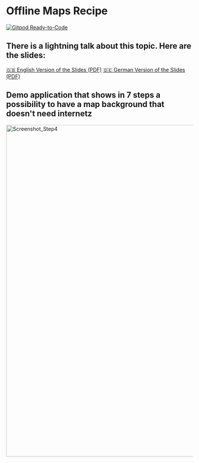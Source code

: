 # Offline Maps Recipe

[![Gitpod Ready-to-Code](https://img.shields.io/badge/Gitpod-ready--to--code-blue?logo=gitpod)](https://gitpod.io/#https://github.com/cismet/offline-maps-recipe)

## There is a lightning talk about this topic. Here are the slides:

[🇬🇧 English Version of the Slides (PDF)](https://cismet.github.io/offline-maps-recipe/Offline.Maps.Recipe_en.pdf)
[🇩🇪 German Version of the Slides (PDF)](https://cismet.github.io/offline-maps-recipe/Offline.Maps.Recipe_de.pdf)


## Demo application that shows in 7 steps a possibility to have a map background that doesn't need internetz

<img width="893" alt="Screenshot_Step4" src="https://user-images.githubusercontent.com/837211/224551126-fa1f1ec1-6dae-4a95-9097-02399022ea25.png">
